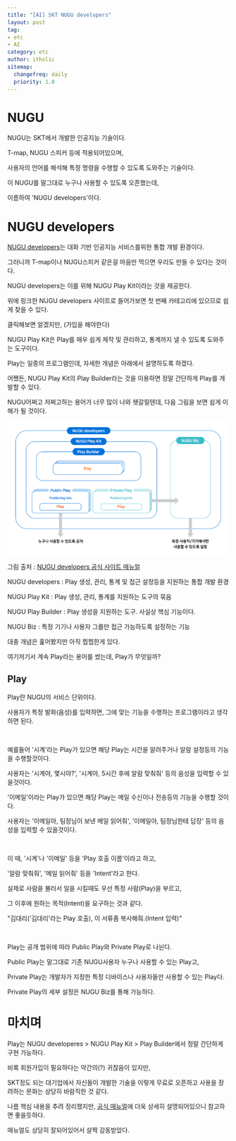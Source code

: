 ```yaml
---
title: "[AI] SKT NUGU developers"
layout: post
tag:
- etc
- AI
category: etc
author: itholic
sitemap:
  changefreq: daily
  priority: 1.0
---
```


# NUGU

NUGU는 SKT에서 개발한 인공지능 기술이다.

T-map, NUGU 스피커 등에 적용되어있으며, 

사용자의 언어를 해석해 특정 명령을 수행할 수 있도록 도와주는 기술이다.

이 NUGU를 말그대로 누구나 사용할 수 있도록 오픈했는데, 

이름하여 'NUGU developers'이다.

# NUGU developers

<a href="https://developers.nugu.co.kr/#/" target="_blank">NUGU developers</a>는 대화 기반 인공지능 서비스를위한 통합 개발 환경이다.

그러니까 T-map이나 NUGU스피커 같은걸 마음만 먹으면 우리도 만들 수 있다는 것이다.

NUGU developers는 이를 위해 NUGU Play Kit이라는 것을 제공한다.

위에 링크한 NUGU developers 사이트로 들어가보면 첫 번째 카테고리에 있으므로 쉽게 찾을 수 있다.

클릭해보면 알겠지만, (가입을 해야한다)

NUGU Play Kit은 Play를 매우 쉽게 제작 및 관리하고, 통계까지 낼 수 있도록 도와주는 도구이다.

Play는 일종의 프로그램인데, 자세한 개념은 아래에서 설명하도록 하겠다.

어쨌든, NUGU Play Kit의 Play Builder라는 것을 이용하면 정말 간단하게 Play를 개발할 수 있다.

NUGU어쩌고 저쩌고하는 용어가 너무 많이 나와 헷갈릴텐데, 다음 그림을 보면 쉽게 이해가 될 것이다.

![NUGUdevelopers구조](/assets/images/2018/11/14/nugu.png)

그림 출처 : <a href="https://developers.nugu.co.kr/docs/#introduction" target="_blank">NUGU developers 공식 사이트 매뉴얼</a>

NUGU developers : Play 생성, 관리, 통계 및 접근 설정등을 지원하는 통합 개발 환경

NUGU Play Kit : Play 생성, 관리, 통계를 지원하는 도구의 묶음

NUGU Play Builder : Play 생성을 지원하는 도구. 사실상 핵심 기능이다.

NUGU Biz : 특정 기기나 사용자 그룹만 접근 가능하도록 설정하는 기능

대충 개념은 훑어봤지만 아직 찝찝한게 있다.

여기저기서 계속 Play라는 용어를 썼는데, Play가 무엇일까?

## Play

Play란 NUGU의 서비스 단위이다.

사용자가 특정 발화(음성)를 입력하면, 그에 맞는 기능을 수행하는 프로그램이라고 생각하면 된다.

<br/>

예를들어 '시계'라는 Play가 있으면 해당 Play는 시간을 알려주거나 알람 설정등의 기능을 수행할것이다.

사용자는 '시계야, 몇시야?', '시계야, 5시간 후에 알람 맞춰줘' 등의 음성을 입력할 수 있을것이다.

'이메일'이라는 Play가 있으면 해당 Play는 메일 수신이나 전송등의 기능을 수행할 것이다.

사용자는 '이메일아, 팀장님이 보낸 메일 읽어줘', '이메일아, 팀장님한테 답장' 등의 음성을 입력할 수 있을것이다.

<br/>

이 때, '시계'나 '이메일' 등을 'Play 호출 이름'이라고 하고,

'알람 맞춰줘', '메일 읽어줘' 등을 'Intent'라고 한다.

실제로 사람을 불러서 일을 시킬때도 우선 특정 사람(Play)을 부르고,

그 이후에 원하는 목적(Intent)을 요구하는 것과 같다.

"김대리('김대리'라는 Play 호출), 이 서류좀 복사해줘.(Intent 입력)"

<br/>

Play는 공개 범위에 따라 Public Play와 Private Play로 나뉜다.

Public Play는 말그대로 기존 NUGU사용자 누구나 사용할 수 있는 Play고,

Private Play는 개발자가 지정한 특정 디바이스나 사용자들만 사용할 수 있는 Play다.

Private Play의 세부 설정은 NUGU Biz를 통해 가능하다.


# 마치며

Play는 NUGU developeres > NUGU Play Kit > Play Builder에서 정말 간단하게 구현 가능하다.

비록 회원가입이 필요하다는 약간의(?) 귀찮음이 있지만,

SKT정도 되는 대기업에서 자신들이 개발한 기술을 이렇게 무료로 오픈하고 사용을 장려하는 문화는 상당히 바람직한 것 같다.

나름 핵심 내용을 추려 정리했지만, <a href="https://developers.nugu.co.kr/docs/#introduction" target="_blank">공식 매뉴얼</a>에 더욱 상세히 설명되어있으니 참고하면 좋을듯하다.

매뉴얼도 상당히 잘되어있어서 살짝 감동받았다.
